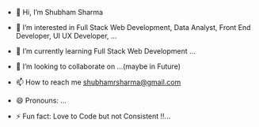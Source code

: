 - 👋 Hi, I’m Shubham Sharma

- 👀 I’m interested in Full Stack Web Development, Data Analyst, Front End Developer, UI UX Developer, ...

- 🌱 I’m currently learning Full Stack Web Development ...
  
- 💞️ I’m looking to collaborate on ...(maybe in Future)
  
- 📫 How to reach me shubhamrsharma@gmail.com
  
- 😄 Pronouns: ...
  
- ⚡ Fun fact: Love to Code but not Consistent !!...

<!---
shubhamrsharma28/shubhamrsharma28 is a ✨ special ✨ repository because its `README.md` (this file) appears on your GitHub profile.
You can click the Preview link to take a look at your changes.
--->
